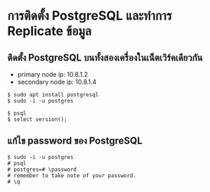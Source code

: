 # การติดตั้ง PostgreSQL และทำการ Replicate ข้อมูล

## ติดตั้ง PostgreSQL บนทั้งสองเครื่องในเน็ตเวิร์คเดียวกัน
 - primary node ip:   10.8.1.2
 - secondary node ip: 10.8.1.4
~~~
$ sudo apt install postgresql 
$ sudo -i -u postgres

$ psql
$ select version();

~~~

## แก้ไข password ของ PostgreSQL
~~~
$ sudo -i -u postgres
# psql
# postgres=# \password
# remember to take note of your password.
# \q
~~~

##
~~~

~~~

##
~~~

~~~




